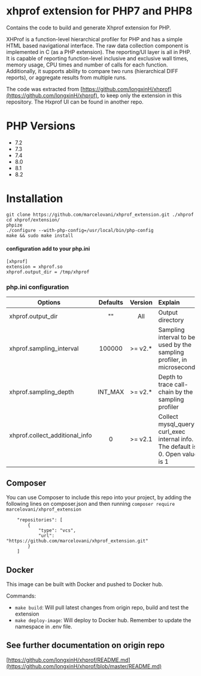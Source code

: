 # xhprof extension for PHP7 and PHP8
Contains the code to build and generate Xhprof extension for PHP.

XHProf is a function-level hierarchical profiler for PHP and has a simple HTML based navigational interface. The raw data collection component is implemented in C (as a PHP extension). The reporting/UI layer is all in PHP. It is capable of reporting function-level inclusive and exclusive wall times, memory usage, CPU times and number of calls for each function. Additionally, it supports ability to compare two runs (hierarchical DIFF reports), or aggregate results from multiple runs.

The code was extracted from [https://github.com/longxinH/xhprof](https://github.com/longxinH/xhprof), to keep only the extension in this repository. The Hxprof UI can be found in another repo.

# PHP Versions
- 7.2
- 7.3
- 7.4
- 8.0
- 8.1
- 8.2

# Installation
```
git clone https://github.com/marcelovani/xhprof_extension.git ./xhprof
cd xhprof/extension/
phpize
./configure --with-php-config=/usr/local/bin/php-config
make && sudo make install
```

#### configuration add to your php.ini
```
[xhprof]
extension = xhprof.so
xhprof.output_dir = /tmp/xhprof
```

### php.ini configuration
|      Options        |  Defaults  |  Version  |  Explain  |
| --------------- |:-------------:|:-------------:|:---------|
|xhprof.output_dir  | "" | All |Output directory|
|xhprof.sampling_interval  | 100000 | >= v2.* | Sampling interval to be used by the sampling profiler, in microseconds|
|xhprof.sampling_depth  | INT_MAX | >= v2.* | Depth to trace call-chain by the sampling profiler|
|xhprof.collect_additional_info  | 0 | >= v2.1 | Collect mysql_query, curl_exec internal info. The default is 0. Open value is 1|

## Composer
You can use Composer to include this repo into your project, by adding the following lines on composer.json and then
running `composer require marcelovani/xhprof_extension`

```
    "repositories": [
        {
            "type": "vcs",
            "url": "https://github.com/marcelovani/xhprof_extension.git"
        }
    ]
```

## Docker
This image can be built with Docker and pushed to Docker hub.

Commands:
- `make build`: Will pull latest changes from origin repo, build and test the extension
- `make deploy-image`: Will deploy to Docker hub. Remember to update the namespace in .env file.

## See further documentation on origin repo
[https://github.com/longxinH/xhprof/README.md](https://github.com/longxinH/xhprof/blob/master/README.md)
